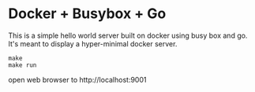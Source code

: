 # Docker + Busybox + Go
This is a simple hello world server built on docker using busy box and go. It's meant to display a hyper-minimal docker server.

```
make
make run
```

open web browser to http://localhost:9001
